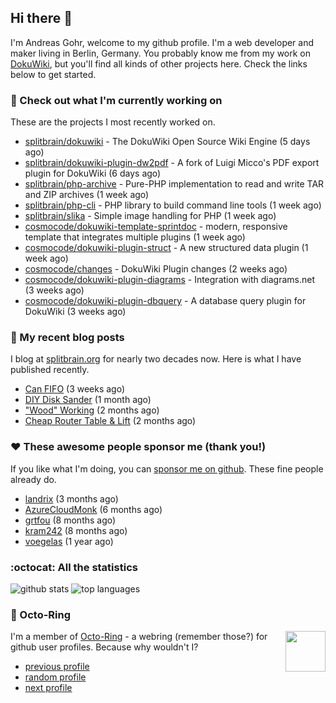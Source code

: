 ## Hi there :wave:

I'm Andreas Gohr, welcome to my github profile. I'm a web developer and maker living in Berlin, Germany. You probably know me from my work on [DokuWiki](https://github.com/splitbrain/dokuwiki), but you'll find all kinds of other projects here. Check the links below to get started.

### :hammer: Check out what I'm currently working on

These are the projects I most recently worked on.


- [splitbrain/dokuwiki](https://github.com/splitbrain/dokuwiki) - The DokuWiki Open Source Wiki Engine (5 days ago)
- [splitbrain/dokuwiki-plugin-dw2pdf](https://github.com/splitbrain/dokuwiki-plugin-dw2pdf) - A fork of Luigi Micco&#39;s PDF export plugin for DokuWiki (6 days ago)
- [splitbrain/php-archive](https://github.com/splitbrain/php-archive) - Pure-PHP implementation to read and write TAR and ZIP archives (1 week ago)
- [splitbrain/php-cli](https://github.com/splitbrain/php-cli) - PHP library to build command line tools (1 week ago)
- [splitbrain/slika](https://github.com/splitbrain/slika) - Simple image handling for PHP (1 week ago)
- [cosmocode/dokuwiki-template-sprintdoc](https://github.com/cosmocode/dokuwiki-template-sprintdoc) - modern, responsive template that integrates multiple plugins (1 week ago)
- [cosmocode/dokuwiki-plugin-struct](https://github.com/cosmocode/dokuwiki-plugin-struct) - A new structured data plugin (1 week ago)
- [cosmocode/changes](https://github.com/cosmocode/changes) - DokuWiki Plugin changes (2 weeks ago)
- [cosmocode/dokuwiki-plugin-diagrams](https://github.com/cosmocode/dokuwiki-plugin-diagrams) - Integration with diagrams.net (3 weeks ago)
- [cosmocode/dokuwiki-plugin-dbquery](https://github.com/cosmocode/dokuwiki-plugin-dbquery) - A database query plugin for DokuWiki (3 weeks ago)

### :scroll: My recent blog posts

I blog at [splitbrain.org](https://www.splitbrain.org) for nearly two decades now. Here is what I have published recently.


- [Can FIFO](https://www.splitbrain.org/blog/2021-01/22-can_fifo) (3 weeks ago)
- [DIY Disk Sander](https://www.splitbrain.org/blog/2021-01/03-diy_disk_sander) (1 month ago)
- [&#34;Wood&#34; Working](https://www.splitbrain.org/blog/2020-12/13-wood_working) (2 months ago)
- [Cheap Router Table &amp; Lift](https://www.splitbrain.org/blog/2020-11/17-cheap_router_table_lift) (2 months ago)

### :hearts:️ These awesome people sponsor me (thank you!)

If you like what I'm doing, you can [sponsor me on github](https://github.com/sponsors/splitbrain). These fine people already do.


- [landrix](https://github.com/landrix) (3 months ago)
- [AzureCloudMonk](https://github.com/AzureCloudMonk) (6 months ago)
- [grtfou](https://github.com/grtfou) (8 months ago)
- [kram242](https://github.com/kram242) (8 months ago)
- [voegelas](https://github.com/voegelas) (1 year ago)

### :octocat: All the statistics

 ![github stats](https://github-readme-stats.vercel.app/api?username=splitbrain&show_icons=true&hide_title=true)
![top languages](https://github-readme-stats.vercel.app/api/top-langs/?username=splitbrain&layout=compact)


### :octopus: Octo-Ring

<img width="64" height="65" src="https://octo-ring.com/static/img/octo.png" align="right" alt="">

I'm a member of [Octo-Ring](https://octo-ring.com/) - a webring (remember those?) for github user profiles. Because why wouldn't I? 

* [previous profile](https://octo-ring.com/p/splitbrain/prev)
* [random profile](https://octo-ring.com/p/splitbrain/random)
* [next profile](https://octo-ring.com/p/splitbrain/next)

